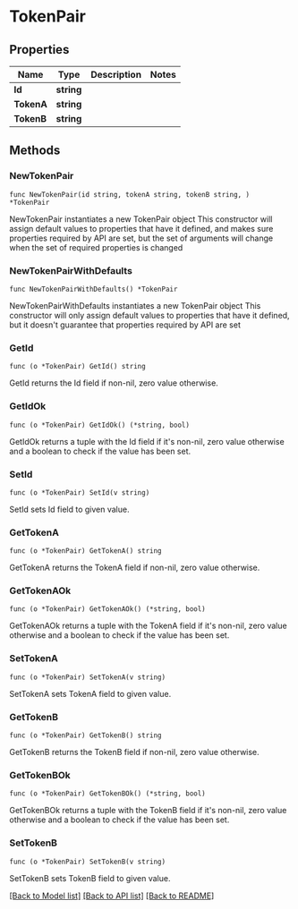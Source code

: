 # TokenPair

## Properties

Name | Type | Description | Notes
------------ | ------------- | ------------- | -------------
**Id** | **string** |  | 
**TokenA** | **string** |  | 
**TokenB** | **string** |  | 

## Methods

### NewTokenPair

`func NewTokenPair(id string, tokenA string, tokenB string, ) *TokenPair`

NewTokenPair instantiates a new TokenPair object
This constructor will assign default values to properties that have it defined,
and makes sure properties required by API are set, but the set of arguments
will change when the set of required properties is changed

### NewTokenPairWithDefaults

`func NewTokenPairWithDefaults() *TokenPair`

NewTokenPairWithDefaults instantiates a new TokenPair object
This constructor will only assign default values to properties that have it defined,
but it doesn't guarantee that properties required by API are set

### GetId

`func (o *TokenPair) GetId() string`

GetId returns the Id field if non-nil, zero value otherwise.

### GetIdOk

`func (o *TokenPair) GetIdOk() (*string, bool)`

GetIdOk returns a tuple with the Id field if it's non-nil, zero value otherwise
and a boolean to check if the value has been set.

### SetId

`func (o *TokenPair) SetId(v string)`

SetId sets Id field to given value.


### GetTokenA

`func (o *TokenPair) GetTokenA() string`

GetTokenA returns the TokenA field if non-nil, zero value otherwise.

### GetTokenAOk

`func (o *TokenPair) GetTokenAOk() (*string, bool)`

GetTokenAOk returns a tuple with the TokenA field if it's non-nil, zero value otherwise
and a boolean to check if the value has been set.

### SetTokenA

`func (o *TokenPair) SetTokenA(v string)`

SetTokenA sets TokenA field to given value.


### GetTokenB

`func (o *TokenPair) GetTokenB() string`

GetTokenB returns the TokenB field if non-nil, zero value otherwise.

### GetTokenBOk

`func (o *TokenPair) GetTokenBOk() (*string, bool)`

GetTokenBOk returns a tuple with the TokenB field if it's non-nil, zero value otherwise
and a boolean to check if the value has been set.

### SetTokenB

`func (o *TokenPair) SetTokenB(v string)`

SetTokenB sets TokenB field to given value.



[[Back to Model list]](../README.md#documentation-for-models) [[Back to API list]](../README.md#documentation-for-api-endpoints) [[Back to README]](../README.md)


